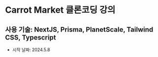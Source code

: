 # Carrot Market 클론코딩 강의

## 사용 기술: NextJS, Prisma, PlanetScale, Tailwind CSS, Typescript

- 시작 날짜: 2024.5.8
